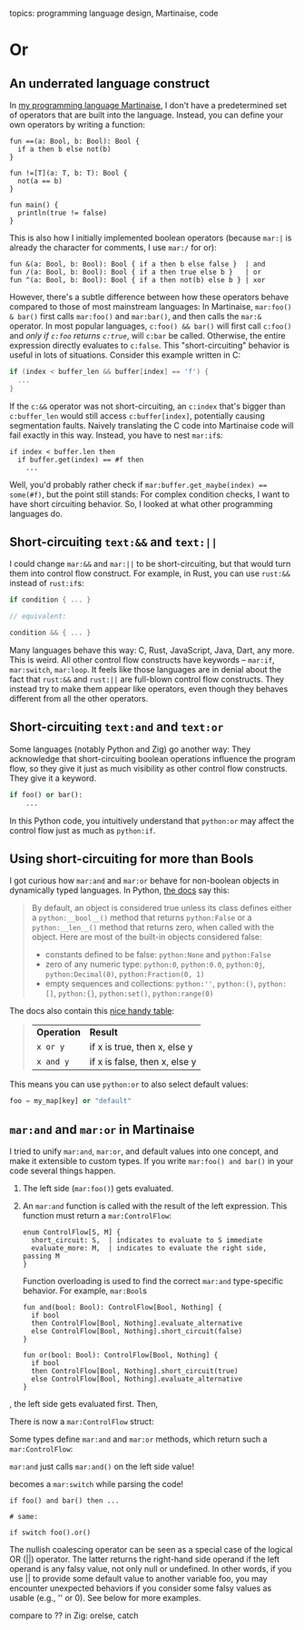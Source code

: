 topics: programming language design, Martinaise, code

# Or
## An underrated language construct

In [my programming language Martinaise](/martinaise), I don't have a predetermined set of operators that are built into the language.
Instead, you can define your own operators by writing a function:

```mar
fun ==(a: Bool, b: Bool): Bool {
  if a then b else not(b)
}

fun !=[T](a: T, b: T): Bool {
  not(a == b)
}

fun main() {
  println(true != false)
}
```

This is also how I initially implemented boolean operators (because `mar:|` is already the character for comments, I use `mar:/` for or):

```mar
fun &(a: Bool, b: Bool): Bool { if a then b else false }  | and
fun /(a: Bool, b: Bool): Bool { if a then true else b }   | or
fun ^(a: Bool, b: Bool): Bool { if a then not(b) else b } | xor
```

However, there's a subtle difference between how these operators behave compared to those of most mainstream languages:
In Martinaise, `mar:foo() & bar()` first calls `mar:foo()` and `mar:bar()`, and then calls the `mar:&` operator.
In most popular languages, `c:foo() && bar()` will first call `c:foo()` and _only if `c:foo` returns `c:true`_, will `c:bar` be called.
Otherwise, the entire expression directly evaluates to `c:false`.
This "short-circuiting" behavior is useful in lots of situations.
Consider this example written in C:

```c
if (index < buffer_len && buffer[index] == 'f') {
  ...
}
```

If the `c:&&` operator was not short-circuiting, an `c:index` that's bigger than `c:buffer_len` would still access `c:buffer[index]`, potentially causing segmentation faults.
Naively translating the C code into Martinaise code will fail exactly in this way.
Instead, you have to nest `mar:if`s:

```mar
if index < buffer.len then
  if buffer.get(index) == #f then
    ...
```

Well, you'd probably rather check if `mar:buffer.get_maybe(index) == some(#f)`, but the point still stands:
For complex condition checks, I want to have short circuiting behavior.
So, I looked at what other programming languages do.

## Short-circuiting `text:&&` and `text:||`

I could change `mar:&&` and `mar:||` to be short-circuiting, but that would turn them into control flow construct.
For example, in Rust, you can use `rust:&&` instead of `rust:if`s:

```rust
if condition { ... }

// equivalent:

condition && { ... }
```

Many languages behave this way:
C, Rust, JavaScript, Java, Dart, any more.
This is weird.
All other control flow constructs have keywords – `mar:if`, `mar:switch`, `mar:loop`.
It feels like those languages are in denial about the fact that `rust:&&` and `rust:||` are full-blown control flow constructs.
They instead try to make them appear like operators, even though they behaves different from all the other operators.

## Short-circuiting `text:and` and `text:or`

Some languages (notably Python and Zig) go another way:
They acknowledge that short-circuiting boolean operations influence the program flow, so they give it just as much visibility as other control flow constructs.
They give it a keyword.

```python
if foo() or bar():
    ...
```

In this Python code, you intuitively understand that `python:or` may affect the control flow just as much as `python:if`.

## Using short-circuiting for more than Bools

I got curious how `mar:and` and `mar:or` behave for non-boolean objects in dynamically typed languages.
In Python, [the docs](https://docs.python.org/3/library/stdtypes.html#truth-value-testing) say this:

> By default, an object is considered true unless its class defines either a `python:__bool__()` method that returns `python:False` or a `python:__len__()` method that returns zero, when called with the object.
> Here are most of the built-in objects considered false:
>
> - constants defined to be false: `python:None` and `python:False`
> - zero of any numeric type: `python:0`, `python:0.0`, `python:0j`, `python:Decimal(0)`, `python:Fraction(0, 1)`
> - empty sequences and collections: `python:''`, `python:()`, `python:[]`, `python:{}`, `python:set()`, `python:range(0)`

The docs also contain this [nice handy table](https://docs.python.org/3/library/stdtypes.html#boolean-operations-and-or-not):

<blockquote>
<center>
<table>
<tr>
  <td><strong>Operation</strong></td>
  <td><strong>Result</strong></td>
</tr>
<tr>
  <td><code>x or y</code></td>
  <td>if x is true, then x, else y</td>
</tr>
<tr>
  <td><code>x and y</code></td>
  <td>if x is false, then x, else y</td>
</tr>
</table>
</center>
</blockquote>

This means you can use `python:or` to also select default values:

```python
foo = my_map[key] or "default"
```

## `mar:and` and `mar:or` in Martinaise

I tried to unify `mar:and`, `mar:or`, and default values into one concept, and make it extensible to custom types.
If you write `mar:foo() and bar()` in your code several things happen.

1.  The left side (`mar:foo()`) gets evaluated.
2.  An `mar:and` function is called with the result of the left expression.
    This function must return a `mar:ControlFlow`:
    
    ```mar
    enum ControlFlow[S, M] {
      short_circuit: S,  | indicates to evaluate to S immediate
      evaluate_more: M,  | indicates to evaluate the right side, passing M
    }
    ```
    
    Function overloading is used to find the correct `mar:and` type-specific behavior.
    For example, `mar:Bool`s
    
    ```mar
    fun and(bool: Bool): ControlFlow[Bool, Nothing] {
      if bool
      then ControlFlow[Bool, Nothing].evaluate_alternative
      else ControlFlow[Bool, Nothing].short_circuit(false)
    }
    
    fun or(bool: Bool): ControlFlow[Bool, Nothing] {
      if bool
      then ControlFlow[Bool, Nothing].short_circuit(true)
      else ControlFlow[Bool, Nothing].evaluate_alternative
    }
    ```

, the left side gets evaluated first.
Then, 


There is now a `mar:ControlFlow` struct:


Some types define `mar:and` and `mar:or` methods, which return such a `mar:ControlFlow`:


`mar:and` just calls `mar:and()` on the left side value!

 becomes a `mar:switch` while parsing the code!

```mar
if foo() and bar() then ...

# same:

if switch foo().or()
```



The nullish coalescing operator can be seen as a special case of the logical OR (||) operator. The latter returns the right-hand side operand if the left operand is any falsy value, not only null or undefined. In other words, if you use || to provide some default value to another variable foo, you may encounter unexpected behaviors if you consider some falsy values as usable (e.g., '' or 0). See below for more examples.

compare to ?? in
Zig: orelse, catch


